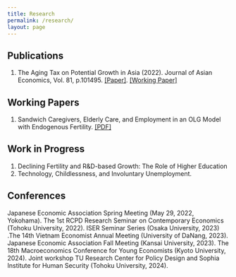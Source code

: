 ```yaml
---
title: Research
permalink: /research/
layout: page
---
```


## Publications

1. The Aging Tax on Potential Growth in Asia (2022). Journal of Asian Economics, Vol. 81, p.101495. [[Paper]](https://doi.org/10.1016/j.asieco.2022.101495). [[Working Paper]](https://www2.econ.tohoku.ac.jp/~PDesign/dp/TUPD-2022-002.pdf)

## Working Papers

1. Sandwich Caregivers, Elderly Care, and Employment in an OLG Model with Endogenous Fertility. [[PDF]](https://thanhqtran.github.io/wp/QTTran_Elderly.pdf)

## Work in Progress

1. Declining Fertility and R\&D-based Growth: The Role of Higher Education
2. Technology, Childlessness, and Involuntary Unemployment.


## Conferences

Japanese Economic Association Spring Meeting (May 29, 2022, Yokohama). The 1st RCPD Research Seminar on Contemporary Economics (Tohoku University, 2022). ISER Seminar Series (Osaka University, 2023) .The 14th Vietnam Economist Annual Meeting (University of DaNang, 2023). Japanese Economic Association Fall Meeting (Kansai University, 2023). The 18th Macroeconomics Conference for Young Economists (Kyoto University, 2024). Joint workshop TU Research Center for Policy Design and Sophia Institute for Human Security (Tohoku University, 2024).
